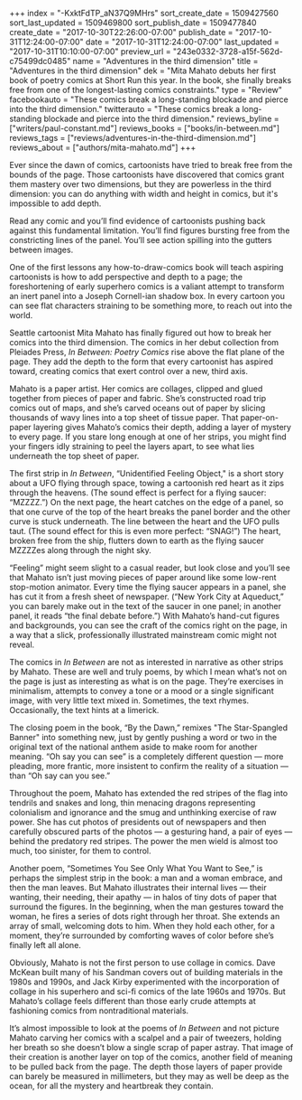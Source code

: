 +++
index = "-KxktFdTP_aN37Q9MHrs"
sort_create_date = 1509427560
sort_last_updated = 1509469800
sort_publish_date = 1509477840
create_date = "2017-10-30T22:26:00-07:00"
publish_date = "2017-10-31T12:24:00-07:00"
date = "2017-10-31T12:24:00-07:00"
last_updated = "2017-10-31T10:10:00-07:00"
preview_url = "243e0332-3728-a15f-562d-c75499dc0485"
name = "Adventures in the third dimension"
title = "Adventures in the third dimension"
dek = "Mita Mahato debuts her first book of poetry comics at Short Run this year. In the book, she finally breaks free from one of the longest-lasting comics constraints."
type = "Review"
facebookauto = "These comics break a long-standing blockade and pierce into the third dimension."
twitterauto = "These comics break a long-standing blockade and pierce into the third dimension."
reviews_byline = ["writers/paul-constant.md"]
reviews_books = ["books/in-between.md"]
reviews_tags = ["reviews/adventures-in-the-third-dimension.md"]
reviews_about = ["authors/mita-mahato.md"]
+++

Ever since the dawn of comics, cartoonists have tried to break free from the bounds of the page. Those cartoonists have discovered that comics grant them mastery over two dimensions, but they are powerless in the third dimension: you can do anything with width and height in comics, but it's impossible to add depth.

Read any comic and you’ll find evidence of cartoonists pushing back against this fundamental limitation. You’ll find figures bursting free from the constricting lines of the panel. You’ll see action spilling into the gutters between images. 

One of the first lessons any how-to-draw-comics book will teach aspiring cartoonists is how to add perspective and depth to a page; the foreshortening of early superhero comics is a valiant attempt to transform an inert panel into a Joseph Cornell-ian shadow box. In every cartoon you can see flat characters straining to be something more, to reach out into the world.

Seattle cartoonist Mita Mahato has finally figured out how to break her comics into the third dimension. The comics in her debut collection from Pleiades Press, *In Between: Poetry Comics* rise above the flat plane of the page. They add the depth to the form that every cartoonist has aspired toward, creating comics that exert control over a new, third axis.

Mahato is a paper artist. Her comics are collages, clipped and glued together from pieces of paper and fabric. She’s constructed road trip comics out of maps, and she’s carved oceans out of paper by slicing thousands of wavy lines into a top sheet of tissue paper. That paper-on-paper layering gives Mahato’s comics their depth, adding a layer of mystery to every page. If you stare long enough at one of her strips, you might find your fingers idly straining to peel the layers apart, to see what lies underneath the top sheet of paper.

The first strip in *In Between*, “Unidentified Feeling Object," is a short story about a UFO flying through space, towing a cartoonish red heart as it zips through the heavens. (The sound effect is perfect for a flying saucer: “MZZZZ.”) On the next page, the heart catches on the edge of a panel, so that one curve of the top of the heart breaks the panel border and the other curve is stuck underneath. The line between the heart and the UFO pulls taut. (The sound effect for this is even more perfect: “SNAG!”) The heart, broken free from the ship, flutters down to earth as the flying saucer MZZZZes along through the night sky.

“Feeling” might seem slight to a casual reader, but look close and you’ll see that Mahato isn’t just moving pieces of paper around like some low-rent stop-motion animator. Every time the flying saucer appears in a panel, she has cut it from a fresh sheet of newspaper. (“New York City at Aqueduct,” you can barely make out in the text of the saucer in one panel; in another panel, it reads “the final debate before.”) With Mahato’s hand-cut figures and backgrounds, you can see the craft of the comics right on the page, in a way that a slick, professionally illustrated mainstream comic might not reveal.

The comics in *In Between* are not as interested in narrative as other strips by Mahato. These are well and truly poems, by which I mean what’s not on the page is just as interesting as what is on the page. They’re exercises in minimalism, attempts to convey a tone or a mood or a single significant image, with very little text mixed in. Sometimes, the text rhymes. Occasionally, the text hints at a limerick. 

The closing poem in the book, “By the Dawn,” remixes "The Star-Spangled Banner" into something new, just by gently pushing a word or two in the original text of the national anthem aside to make room for another meaning. “Oh say you can see” is a completely different question — more pleading, more frantic, more insistent to confirm the reality of a situation — than “Oh say can you see.”

Throughout the poem, Mahato has extended the red stripes of the flag into tendrils and snakes and long, thin menacing dragons representing colonialism and ignorance and the smug and unthinking exercise of raw power. She has cut photos of presidents out of newspapers and then carefully obscured parts of the photos — a gesturing hand, a pair of eyes — behind the predatory red stripes. The power the men wield is almost too much, too sinister, for them to control.

Another poem, “Sometimes You See Only What You Want to See,” is perhaps the simplest strip in the book: a man and a woman embrace, and then the man leaves. But Mahato illustrates their internal lives — their wanting, their needing, their apathy — in halos of tiny dots of paper that surround the figures. In the beginning, when the man gestures toward the woman, he fires a series of dots right through her throat.  She extends an array of small, welcoming dots to him. When they hold each other, for a moment, they’re surrounded by comforting waves of color before she’s finally left all alone.

Obviously, Mahato is not the first person to use collage in comics. Dave McKean built many of his Sandman covers out of building materials in the 1980s and 1990s, and Jack Kirby experimented with the incorporation of collage in his superhero and sci-fi comics of the late 1960s and 1970s. But Mahato’s collage feels different than those early crude attempts at fashioning comics from nontraditional materials.

It’s almost impossible to look at the poems of *In Between* and not picture Mahato carving her comics with a scalpel and a pair of tweezers, holding her breath so she doesn’t blow a single scrap of paper astray. That image of their creation is another layer on top of the comics, another field of meaning to be pulled back from the page. The depth those layers of paper provide can barely be measured in millimeters, but they may as well be deep as the ocean, for all the mystery and heartbreak they contain.
